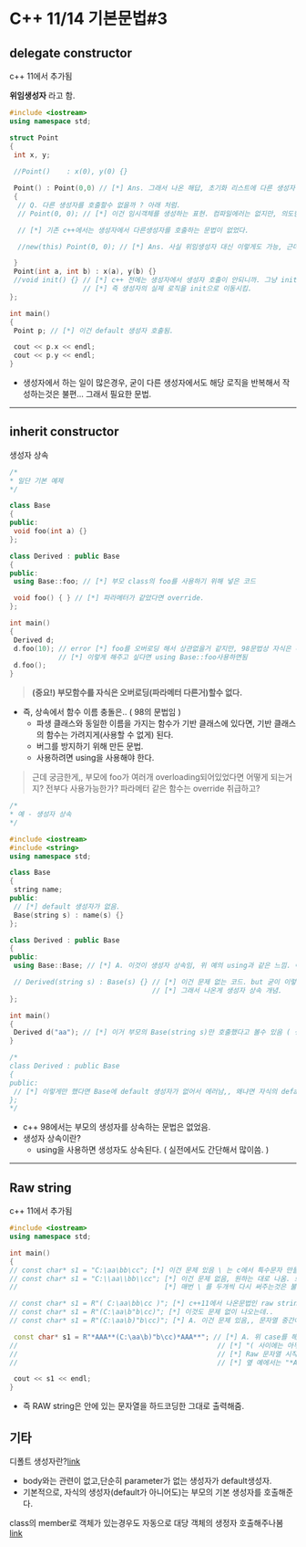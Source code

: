 # C++ 11/14 기본문법#3

## delegate constructor

c++ 11에서 추가됨

**위임생성자** 라고 함.

```cpp
#include <iostream>
using namespace std;

struct Point
{
 int x, y;
 
 //Point()    : x(0), y(0) {}

 Point() : Point(0,0) // [*] Ans. 그래서 나온 해답, 초기화 리스트에 다른 생성자 써주면 된다. 이게 위임생성자
 {
  // Q. 다른 생성자를 호출할수 없을까 ? 아래 처럼.
  // Point(0, 0); // [*] 이건 임시객체를 생성하는 표현. 컴파일에러는 없지만, 의도한대로 다른 생성자를 호출한것은 아님.

  // [*] 기존 c++에서는 생성자에서 다른생성자를 호출하는 문법이 없었다.

  //new(this) Point(0, 0); // [*] Ans. 사실 위임생성자 대신 이렇게도 가능, 근데 이건 가독성이 떨어짐.

 }
 Point(int a, int b) : x(a), y(b) {}
 //void init() {} // [*] c++ 전에는 생성자에서 생성자 호출이 안되니까. 그냥 init함수 만들어서 생성자들 안에서 호출하게끔함
                  // [*] 즉 생성자의 실제 로직을 init으로 이동시킴.
};

int main()
{
 Point p; // [*] 이건 default 생성자 호출됨.

 cout << p.x << endl;
 cout << p.y << endl;
}
```

- 생성자에서 하는 일이 많은경우, 굳이 다른 생성자에서도 해당 로직을 반복해서 작성하는것은 불편... 그래서 필요한 문법.

-----

## inherit constructor

생성자 상속

```cpp
/*
* 일단 기본 예제
*/

class Base
{
public:
 void foo(int a) {}
};

class Derived : public Base
{
public:
 using Base::foo; // [*] 부모 class의 foo를 사용하기 위해 넣은 코드

 void foo() { } // [*] 파라메터가 같았다면 override.
};

int main()
{
 Derived d;
 d.foo(10); // error [*] foo를 오버로딩 해서 상관없을거 같지만, 98문법상 자식은 부모함수 오버로딩이 안됨 (즉 부모 foo는 못부름 )
            // [*] 이렇게 해주고 싶다면 using Base::foo사용하면됨
 d.foo();
}
```

> **(중요!)  부모함수를 자식은 오버로딩(파라메터 다른거)할수 없다.**

- 즉, 상속에서 함수 이름 충돌은.. ( 98의 문법임 )
  - 파생 클래스와 동일한 이름을 가지는 함수가 기반 클래스에 있다면, 기반 클래스의 함수는 가려지게(사용할 수 없게) 된다.
  - 버그를 방지하기 위해 만든 문법.
  - 사용하려면 using을 사용해야 한다.

> 근데 궁금한게,, 부모에 foo가 여러개 overloading되어있었다면 어떻게 되는거지? 전부다 사용가능한가?  파라메터 같은 함수는 override 취급하고?

```cpp
/*
* 예 - 생성자 상속
*/

#include <iostream>
#include <string>
using namespace std;

class Base
{
 string name;
public:
 // [*] default 생성자가 없음. 
 Base(string s) : name(s) {}
};

class Derived : public Base
{
public:
 using Base::Base; // [*] A. 이것이 생성자 상속임, 위 예의 using과 같은 느낌. 이렇게 하면 부모의 Base(string s)를 사용할 수 있는거임.

 // Derived(string s) : Base(s) {} // [*] 이건 문제 없는 코드. but 굳이 이렇게 해야 하나? 짜피 자식 생성자는 하는일이 없는데?
                                   // [*] 그래서 나온게 생성자 상속 개념.
};

int main()
{
 Derived d("aa"); // [*] 이거 부모의 Base(string s)만 호출했다고 볼수 있음 ( 생성자도 함수느낌으로.. )
}

/*
class Derived : public Base
{
public:
 // [*] 이렇게만 했다면 Base에 default 생성자가 없어서 에러남,, 왜냐면 자식의 default 생성자에서는 부모의 default 생성자를 호출하니까.
};
*/
```

- c++ 98에서는 부모의 생성자를 상속하는 문법은 없었음.
- 생성자 상속이란?
  - using을 사용하면 생성자도 상속된다. ( 실전에서도 간단해서 많이씀. )

-----

## Raw string

c++ 11에서 추가됨

```cpp
#include <iostream>
using namespace std;

int main()
{
// const char* s1 = "C:\aa\bb\cc"; [*] 이건 문제 있음 \ 는 c에서 특수문자 만들때 쓰는거잖아. \n 처럼, 즉 옆꺼는 \a 처리됨
// const char* s1 = "C:\\aa\\bb\\cc"; [*] 이건 문제 없음, 원하는 대로 나옴. 보통 디렉토리 경로나, 정규 표현식에서 이런 문자열 필요한데
//                                    [*] 매번 \ 를 두개씩 다시 써주는것은 불편.;                  

// const char* s1 = R"( C:\aa\bb\cc )"; [*] c++11에서 나온문법인 raw string - "( 는 문자열 시작, )" 는 문자열 끝을 나타냄
// const char* s1 = R"(C:\aa\b"b\cc)"; [*] 이것도 문제 없이 나오는데.. 
// const char* s1 = R"(C:\aa\b)"b\cc)"; [*] A. 이건 문제 있음,, 문자열 중간에 )" 가 있어서.. 중간을 문자열의 끝으로 인식해서 컴파일 에러남.

 const char* s1 = R"*AAA**(C:\aa\b)"b\cc)*AAA**"; // [*] A. 위 case를 해결한 코드
//                                                 // [*] "( 사이에는 아무 문자열을 넣을수 있고 이거랑 )"랑 페어가 맞으면
//                                                 // [*] Raw 문자열 시작과 끝 indicator를 재정의 할수 있음
//                                                 // [*] 옆 예에서는 "*AAA**( 가 시작, )*AAA**"가 끝

 cout << s1 << endl;
}
```

- 즉 RAW string은 안에 있는 문자열을 하드코딩한 그대로 출력해줌.


## 기타

디폴트 생성자란?[link][1]  
- body와는 관련이 없고,단순히 parameter가 없는 생성자가 default생성자.
- 기본적으로, 자식의 생성자(default가 아니어도)는 부모의 기본 생성자를 호출해준다. 

class의 member로 객체가 있는경우도 자동으로 대당 객체의 생정자 호출해주나봄 [link][2]

[1]: https://boycoding.tistory.com/244
[2]: https://stackoverflow.com/questions/120876/what-are-the-rules-for-calling-the-base-class-constructor
